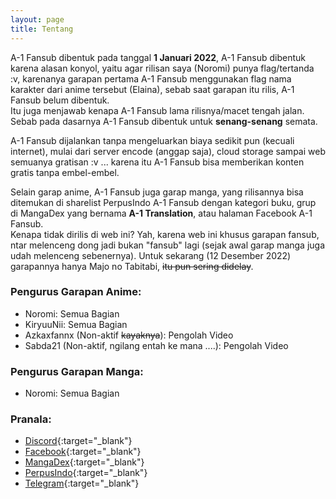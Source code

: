 ```yaml
---
layout: page
title: Tentang
---
```


A-1 Fansub dibentuk pada tanggal **1 Januari 2022**, A-1 Fansub dibentuk karena alasan konyol, yaitu agar rilisan saya (Noromi) punya flag/tertanda :v, karenanya garapan pertama A-1 Fansub menggunakan flag nama karakter dari anime tersebut (Elaina), sebab saat garapan itu rilis, A-1 Fansub belum dibentuk.<br>
Itu juga menjawab kenapa A-1 Fansub lama rilisnya/macet tengah jalan. Sebab pada dasarnya A-1 Fansub dibentuk untuk **senang-senang** semata.

A-1 Fansub dijalankan tanpa mengeluarkan biaya sedikit pun (kecuali internet), mulai dari server encode (anggap saja), cloud storage sampai web semuanya gratisan :v ... karena itu A-1 Fansub bisa memberikan konten gratis tanpa embel-embel.

Selain garap anime, A-1 Fansub juga garap manga, yang rilisannya bisa ditemukan di sharelist PerpusIndo A-1 Fansub dengan kategori buku, grup di MangaDex yang bernama **A-1 Translation**, atau halaman Facebook A-1 Fansub.<br>
Kenapa tidak dirilis di web ini? Yah, karena web ini khusus garapan fansub, ntar melenceng dong jadi bukan "fansub" lagi (sejak awal garap manga juga udah melenceng sebenernya). Untuk sekarang (12 Desember 2022) garapannya hanya Majo no Tabitabi, ~~itu pun sering didelay~~.

### Pengurus Garapan Anime:

- Noromi: Semua Bagian<br>
- KiryuuNii: Semua Bagian<br>
- Azkaxfannx (Non-aktif ~~kayaknya~~): Pengolah Video<br>
- Sabda21 (Non-aktif, ngilang entah ke mana ....): Pengolah Video<br>

### Pengurus Garapan Manga:

- Noromi: Semua Bagian

### Pranala:

- [Discord](https://discord.gg/8QeuePwYgV){:target="_blank"}
- [Facebook](https://fb.me/a1fansub){:target="_blank"}
- [MangaDex](https://mangadex.org/group/80317136-cd7f-4f4c-bc43-95499301d19a/a-1-translation){:target="_blank"}
- [PerpusIndo](https://www.perpusindo.info/sharelist/a-1fansub){:target="_blank"}
- [Telegram](https://a1fansub.t.me){:target="_blank"}